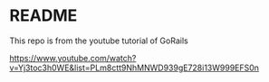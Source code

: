 # README

This repo is from the youtube tutorial of GoRails

https://www.youtube.com/watch?v=Yj3toc3h0WE&list=PLm8ctt9NhMNWD939gE728i13W999EFS0n
